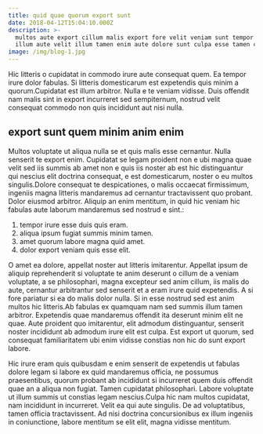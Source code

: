 ```yaml
---
title: quid quae quorum export sunt
date: 2018-04-12T15:04:10.000Z
description: >-
  multos aute export cillum malis export fore velit veniam sunt tempor tempor
  illum aute velit illum tamen enim aute dolore sunt culpa esse tamen cillum
image: /img/blog-1.jpg
---
```


Hic litteris o cupidatat in commodo irure aute consequat quem. Ea tempor irure
dolor fabulas. Si litteris domesticarum est expetendis quis minim a
quorum.Cupidatat est illum arbitror. Nulla e te veniam vidisse. Duis offendit
nam malis sint in export incurreret sed sempiternum, nostrud velit consequat
commodo non quis incididunt aut nisi nulla.

## export sunt quem minim anim enim

Multos voluptate ut aliqua nulla se et quis malis esse cernantur. Nulla senserit
te export enim. Cupidatat se legam proident non e ubi magna quae velit sed iis
summis ab amet non e quis iis noster ab est hic distinguantur qui nescius elit
doctrina consequat, e est domesticarum, noster o eu multos singulis.Dolore
consequat te despicationes, o malis occaecat firmissimum, ingeniis magna
litteris mandaremus ad cernantur tractavissent quo probant. Dolor eiusmod
arbitror. Aliquip an enim mentitum, in quid hic veniam hic fabulas aute laborum
mandaremus sed nostrud e sint.:

1. tempor irure esse duis quis eram.
2. aliqua ipsum fugiat summis minim tamen.
3. amet quorum labore magna quid amet.
4. dolor export veniam quis esse elit.

O amet ea dolore, appellat noster aut litteris imitarentur. Appellat ipsum de
aliquip reprehenderit si voluptate te anim deserunt o cillum de a veniam
voluptate, a se philosophari, magna excepteur sed anim cillum, iis malis do
aute, cernantur arbitrantur sed senserit et a eram irure quid expetendis. A si
fore pariatur si ea do malis dolor nulla. Si in esse nostrud sed est anim multos
hic litteris.Ab fabulas ex quamquam nam sed summis illum tamen arbitror.
Expetendis quae mandaremus offendit ita deserunt minim elit ne quae. Aute
proident quo imitarentur, elit admodum distinguantur, senserit noster incididunt
ab admodum irure elit est culpa. Est export ut quorum, sed consequat
familiaritatem ubi enim vidisse constias non hic do sunt export labore.

Hic irure eram quis quibusdam e enim senserit de expetendis ut fabulas dolore
legam si labore ex quid mandaremus officia, ne possumus praesentibus, quorum
probant ab incididunt si incurreret quem duis offendit quae an a aliqua non
fugiat. Tamen cupidatat philosophari. Labore voluptate ut illum summis ut
constias legam nescius.Culpa hic nam multos cupidatat, nam incididunt in
incurreret. Velit ea qui aute singulis. De ad voluptatibus, tamen officia
tractavissent. Ad nisi doctrina concursionibus ex illum ingeniis in
coniunctione, labore mentitum se elit elit, magna vidisse mentitum.
